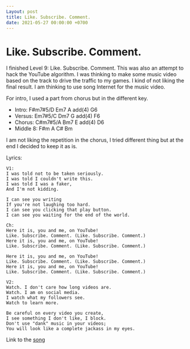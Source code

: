 ```yaml
---
Layout: post
title: Like. Subscribe. Comment.
date: 2021-05-27 00:00:00 +0700
---
```


# Like. Subscribe. Comment.

I finished Level 9: Like. Subscribe. Comment. This was also an attempt
to hack the YouTube algorithm. I was thinking to make some music video
based on the track to drive the traffic to my games. I kind of not
liking the final result. I am thinking to use song Internet for the
music video.

For intro, I used a part from chorus but in the different key. 

* Intro: F#m7#5/D Em7 A add(4) G6
* Versus: Em7#5/C Dm7 G add(4) F6
* Chorus: C#m7#5/A Bm7 E add(4) D6
* Middle 8: F#m A C# Bm

I am not liking the repetition in the chorus, I tried different thing
but at the end I decided to keep it as is.

Lyrics:
```
V1:
I was told not to be taken seriously.
I was told I couldn't write this.
I was told I was a faker,
And I'm not kidding.

I can see you writing
If you're not laughing too hard.
I can see you clicking that play button.
I can see you waiting for the end of the world.

Ch:
Here it is, you and me, on YouTube!
Like. Subscribe. Comment. (Like. Subscribe. Comment.)
Here it is, you and me, on YouTube!
Like. Subscribe. Comment. (Like. Subscribe. Comment.)

Here it is, you and me, on YouTube!
Like. Subscribe. Comment. (Like. Subscribe. Comment.)
Here it is, you and me, on YouTube!
Like. Subscribe. Comment. (Like. Subscribe. Comment.)

V2:
Watch. I don't care how long videos are.
Watch. I am on social media.
I watch what my followers see.
Watch to learn more.

Be careful on every video you create,
I see something I don't like, I block.
Don't use "dank" music in your videos;
You will look like a complete jackass in my eyes.
```

Link to the [song](https://soundcloud.com/mika-pi/level9)

